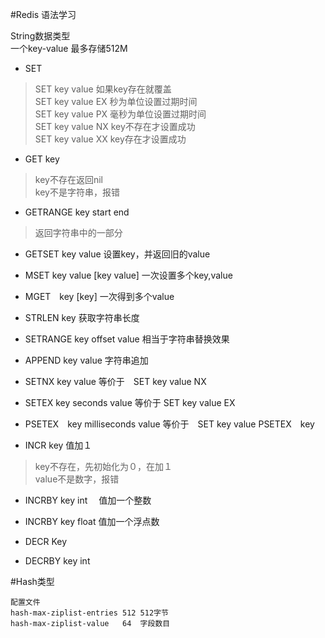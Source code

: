 #Redis 语法学习

String数据类型		
一个key-value 最多存储512M		


*	SET
>	SET key value     如果key存在就覆盖		
	SET key value EX  秒为单位设置过期时间		
	SET key value PX  毫秒为单位设置过期时间		
	SET key value NX  key不存在才设置成功		
	SET key value XX  key存在才设置成功 		

*	GET key
>	key不存在返回nil 		
	key不是字符串，报错 		

*	GETRANGE key start end 		
>	返回字符串中的一部分

*	GETSET key value 设置key，并返回旧的value

*	MSET key value [key value] 一次设置多个key,value

*	MGET　key [key] 一次得到多个value

*	STRLEN key 获取字符串长度　		

*	SETRANGE key offset value 相当于字符串替换效果	

*	APPEND key value    字符串追加			

*	SETNX key value 等价于　SET key value NX 		

*	SETEX key seconds value 等价于 SET key value EX 		

*	PSETEX　key milliseconds value 等价于　SET key value PSETEX　key

*	INCR key    值加１		
>	key不存在，先初始化为０，在加１		
	value不是数字，报错	

*	INCRBY key int 　值加一个整数		

*	INCRBY key float 值加一个浮点数		

*	DECR Key 		

*	DECRBY key int 				


#Hash类型	


	配置文件		
	hash-max-ziplist-entries 512 512字节
	hash-max-ziplist-value   64  字段数目







